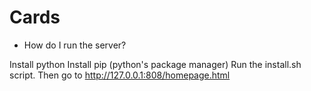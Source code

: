 # Cards
- How do I run the server?

Install python
Install pip (python's package manager)
Run the install.sh script. Then go to http://127.0.0.1:808/homepage.html
